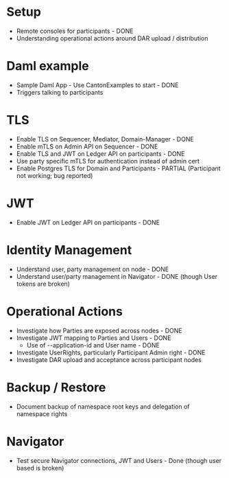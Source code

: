# Setup
- Remote consoles for participants - DONE
- Understanding operational actions around DAR upload / distribution
# Daml example
- Sample Daml App - Use CantonExamples to start - DONE
- Triggers talking to participants
# TLS
- Enable TLS on Sequencer, Mediator, Domain-Manager - DONE
- Enable mTLS on Admin API on Sequencer - DONE
- Enable TLS and JWT on Ledger API on participants - DONE
- Use party specific mTLS for authentication instead of admin cert
- Enable Postgres TLS for Domain and Participants - PARTIAL (Participant not working; bug reported)
# JWT
- Enable JWT on Ledger API on participants - DONE
# Identity Management
- Understand user, party management on node - DONE
- Understand user/party management in Navigator - DONE (though User tokens are broken)
# Operational Actions
- Investigate how Parties are exposed across nodes - DONE
- Investigate JWT mapping to Parties and Users - DONE
  - Use of --application-id and User name - DONE
- Investigate UserRights, particularly Participant Admin right - DONE
- Investigate DAR upload and acceptance across participant nodes
# Backup / Restore
- Document backup of namespace root keys and delegation of namespace rights
# Navigator
- Test secure Navigator connections, JWT and Users - Done (though user based is broken)

